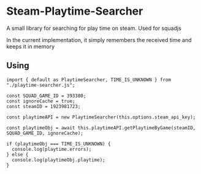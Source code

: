 # Steam-Playtime-Searcher
A small library for searching for play time on steam. Used for squadjs

In the current implementation, it simply remembers the received time and keeps it in memory

## Using

```
import { default as PlaytimeSearcher, TIME_IS_UNKNOWN } from "./playtime-searcher.js";

const SQUAD_GAME_ID = 393380;
const ignoreCache = true;
const steamID = 1923981723;

const playtimeAPI = new PlaytimeSearcher(this.options.steam_api_key);

const playtimeObj = await this.playtimeAPI.getPlaytimeByGame(steamID, SQUAD_GAME_ID, ignoreCache);

if (playtimeObj === TIME_IS_UNKNOWN) {
  console.log(playtime.errors);
} else {
  console.log(playtimeObj.playtime);
}
```
